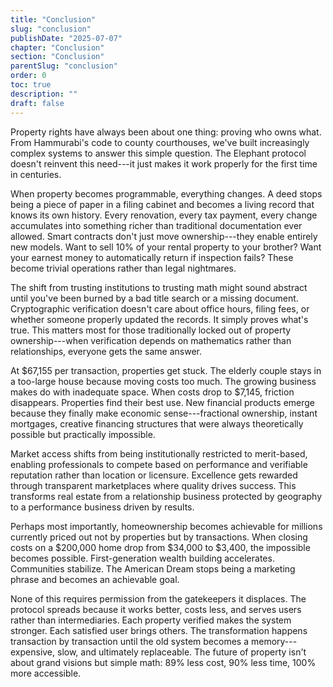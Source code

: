 ```yaml
---
title: "Conclusion"
slug: "conclusion"
publishDate: "2025-07-07"
chapter: "Conclusion"
section: "Conclusion"
parentSlug: "conclusion"
order: 0
toc: true
description: ""
draft: false
---
```


Property rights have always been about one thing: proving who owns what. From Hammurabi's code to county courthouses,
we've built increasingly complex systems to answer this simple question. The Elephant protocol doesn't reinvent this
need---it just makes it work properly for the first time in centuries.

When property becomes programmable, everything changes. A deed stops being a piece of paper in a filing cabinet and
becomes a living record that knows its own history. Every renovation, every tax payment, every change accumulates into
something richer than traditional documentation ever allowed. Smart contracts don't just move ownership---they enable
entirely new models. Want to sell 10% of your rental property to your brother? Want your earnest money to automatically
return if inspection fails? These become trivial operations rather than legal nightmares.

The shift from trusting institutions to trusting math might sound abstract until you've been burned by a bad title
search or a missing document. Cryptographic verification doesn't care about office hours, filing fees, or whether
someone properly updated the records. It simply proves what's true. This matters most for those traditionally locked out
of property ownership---when verification depends on mathematics rather than relationships, everyone gets the same
answer.

At \$67,155 per transaction, properties get stuck. The elderly couple stays in a too-large house because moving costs
too much. The growing business makes do with inadequate space. When costs drop to \$7,145, friction disappears.
Properties find their best use. New financial products emerge because they finally make economic sense---fractional
ownership, instant mortgages, creative financing structures that were always theoretically possible but practically
impossible.

Market access shifts from being institutionally restricted to merit-based, enabling professionals to compete based on
performance and verifiable reputation rather than location or licensure. Excellence gets rewarded through transparent
marketplaces where quality drives success. This transforms real estate from a relationship business protected by
geography to a performance business driven by results.

Perhaps most importantly, homeownership becomes achievable for millions currently priced out not by properties but by
transactions. When closing costs on a \$200,000 home drop from \$34,000 to \$3,400, the impossible becomes possible.
First-generation wealth building accelerates. Communities stabilize. The American Dream stops being a marketing phrase
and becomes an achievable goal.

None of this requires permission from the gatekeepers it displaces. The protocol spreads because it works better, costs
less, and serves users rather than intermediaries. Each property verified makes the system stronger. Each satisfied user
brings others. The transformation happens transaction by transaction until the old system becomes a memory---expensive,
slow, and ultimately replaceable. The future of property isn't about grand visions but simple math: 89% less cost, 90%
less time, 100% more accessible.
